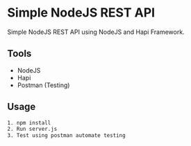 # Simple NodeJS REST API

Simple NodeJS REST API using NodeJS and Hapi Framework.

## Tools
- NodeJS
- Hapi
- Postman (Testing)

## Usage

```sh
1. npm install
2. Run server.js
3. Test using postman automate testing
```
